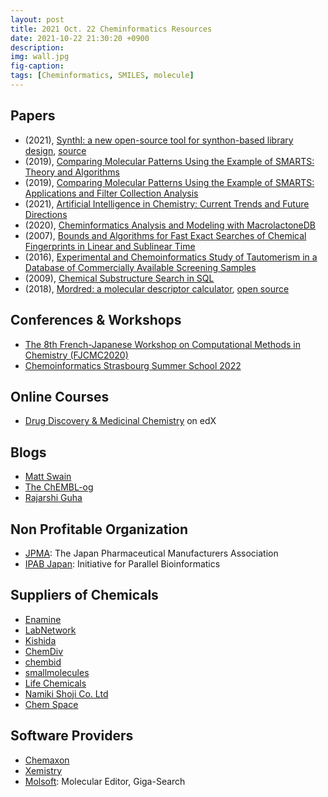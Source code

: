 ```yaml
---
layout: post
title: 2021 Oct. 22 Cheminformatics Resources
date: 2021-10-22 21:30:20 +0900
description: 
img: wall.jpg 
fig-caption: 
tags: [Cheminformatics, SMILES, molecule]
---
```



## Papers
- (2021), [SynthI: a new open-source tool for synthon-based library design](https://chemrxiv.org/engage/chemrxiv/article-details/60d5a2dd403d996701bc6da8), [source](https://github.com/Laboratoire-de-Chemoinformatique/SynthI)
- (2019), [Comparing Molecular Patterns Using the Example of SMARTS: Theory and Algorithms](https://pubs.acs.org/doi/10.1021/acs.jcim.9b00250)
- (2019), [Comparing Molecular Patterns Using the Example of SMARTS: Applications and Filter Collection Analysis](https://pubs.acs.org/doi/10.1021/acs.jcim.9b00249)
- (2021), [Artificial Intelligence in Chemistry: Current Trends and Future Directions](https://pubs.acs.org/doi/10.1021/acs.jcim.1c00619)
- (2020), [Cheminformatics Analysis and Modeling with MacrolactoneDB](https://www.nature.com/articles/s41598-020-63192-4#Sec19)
- (2007), [Bounds and Algorithms for Fast Exact Searches of Chemical Fingerprints in Linear and Sublinear Time](https://pubs.acs.org/doi/abs/10.1021/ci600358f)
- (2016), [Experimental and Chemoinformatics Study of Tautomerism in a Database of Commercially Available Screening Samples](https://pubs.acs.org/doi/10.1021/acs.jcim.6b00338)
- (2009), [Chemical Substructure Search in SQL](https://pubs.acs.org/doi/10.1021/ci8003013)
- (2018), [Mordred: a molecular descriptor calculator](https://jcheminf.biomedcentral.com/articles/10.1186/s13321-018-0258-y#author-information), [open source](https://github.com/mordred-descriptor/mordred)

## Conferences & Workshops
- [The 8th French-Japanese Workshop on Computational Methods in Chemistry (FJCMC2020)](https://www.chem.kumamoto-u.ac.jp/~frjp2020/invited-speakers.html)
- [Chemoinformatics Strasbourg Summer School 2022](http://infochim.u-strasbg.fr/spip.php?rubrique286)

## Online Courses
- [Drug Discovery & Medicinal Chemistry](https://www.edx.org/course/med-001) on edX

## Blogs
- [Matt Swain](https://matt-swain.com/)
- [The ChEMBL-og](https://chembl.blogspot.com/)
- [Rajarshi Guha](http://blog.rguha.net/)

## Non Profitable Organization
- [JPMA](https://www.jpma.or.jp/english/): The Japan Pharmaceutical Manufacturers Association
- [IPAB Japan](http://www.ipab.org/): Initiative for Parallel Bioinformatics

## Suppliers of Chemicals
- [Enamine](https://www.enaminestore.com/search)
- [LabNetwork](https://www.labnetwork.com)
- [Kishida](http://www.kishida.co.jp/english/index.html)
- [ChemDiv](https://store.chemdiv.com/)
- [chembid](https://www.chembid.com/en/about)
- [smallmolecules](https://smallmolecules.com/)
- [Life Chemicals](https://lifechemicals.com/)
- [Namiki Shoji Co. Ltd](https://www.namiki-s.co.jp/english/business/)
- [Chem Space](https://chem-space.com/)

## Software Providers
- [Chemaxon](https://docs.chemaxon.com/display/docs/)
- [Xemistry](https://www.xemistry.com/)
- [Molsoft](https://www.molsoft.com/index.html): Molecular Editor, Giga-Search